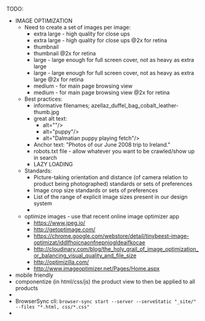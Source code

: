 TODO:
- IMAGE OPTIMIZATION
  - Need to create a set of images per image:
    - extra large - high quality for close ups
    - extra large - high quality for close ups @2x for retina
    - thumbnail
    - thumbnail @2x for retina
    - large - large enough for full screen cover, not as heavy as extra large
    - large - large enough for full screen cover, not as heavy as extra large @2x for retina
    - medium - for main page browsing view
    - medium - for main page browsing view @2x for retina
  - Best practices:
    - informative filenames; azellaz_duffel_bag_cobalt_leather-thumb.jpg
    - great alt text:
      - alt=""/>
      - alt="puppy"/>
      - alt="Dalmatian puppy playing fetch"/>
    - Anchor text:  "Photos of our June 2008 trip to Ireland."
    - robots.txt file - allow whatever you want to be crawled/show up in search
    - LAZY LOADING
  - Standards:
    - Picture-taking orientation and distance (of camera relation to product being photographed) standards or sets of preferences
    - Image crop size standards or sets of preferences
    - List of the range of explicit image sizes present in our design system
    -
  - optimize images - use that recent online image optimizer app
    - https://www.jpeg.io/
    - http://getoptimage.com/
    - https://chrome.google.com/webstore/detail/tinybeest-image-optimizat/iddlfhoicnaonfnepnjogldeaifkocae
    - http://cloudinary.com/blog/the_holy_grail_of_image_optimization_or_balancing_visual_quality_and_file_size
    - http://optimizilla.com/
    - http://www.imageoptimizer.net/Pages/Home.aspx
- mobile friendly
- componentize (in html/css/js) the product view to then be applied to all products
-
- BrowserSync cli:
  `browser-sync start --server --serveStatic "_site/" --files "*.html, css/*.css"`
-
